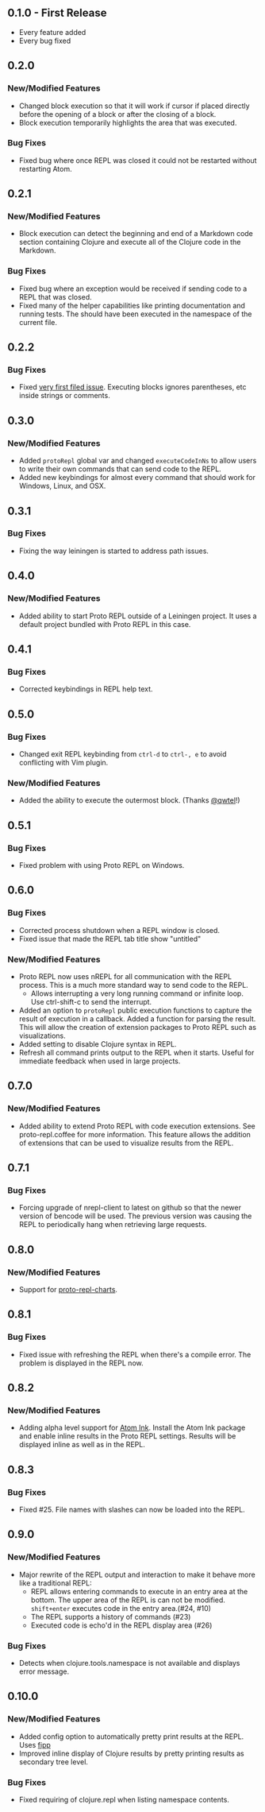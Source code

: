 ## 0.1.0 - First Release

* Every feature added
* Every bug fixed

## 0.2.0

### New/Modified Features
* Changed block execution so that it will work if cursor if placed directly before the opening of a block or after the closing of a block.
* Block execution temporarily highlights the area that was executed.

### Bug Fixes
* Fixed bug where once REPL was closed it could not be restarted without restarting Atom.

## 0.2.1

### New/Modified Features
* Block execution can detect the beginning and end of a Markdown code section containing Clojure and execute all of the Clojure code in the Markdown.

### Bug Fixes
* Fixed bug where an exception would be received if sending code to a REPL that was closed.
* Fixed many of the helper capabilities like printing documentation and running tests. The should have been executed in the namespace of the current file.

## 0.2.2

### Bug Fixes
* Fixed [very first filed issue](https://github.com/jasongilman/proto-repl/issues/1). Executing blocks ignores parentheses, etc inside strings or comments.

## 0.3.0

### New/Modified Features
* Added `protoRepl` global var and changed `executeCodeInNs` to allow users to write their own commands that can send code to the REPL.
* Added new keybindings for almost every command that should work for Windows, Linux, and OSX.

## 0.3.1

### Bug Fixes

* Fixing the way leiningen is started to address path issues.

## 0.4.0

### New/Modified Features

* Added ability to start Proto REPL outside of a Leiningen project. It uses a default project bundled with Proto REPL in this case.

## 0.4.1

### Bug Fixes

* Corrected keybindings in REPL help text.

## 0.5.0

### Bug Fixes

* Changed exit REPL keybinding from `ctrl-d` to `ctrl-, e` to avoid conflicting with Vim plugin.

### New/Modified Features

* Added the ability to execute the outermost block. (Thanks [@qwtel](https://github.com/jasongilman/proto-repl/pull/11)!)


## 0.5.1

### Bug Fixes

* Fixed problem with using Proto REPL on Windows.

## 0.6.0

### Bug Fixes

* Corrected process shutdown when a REPL window is closed.
* Fixed issue that made the REPL tab title show "untitled"

### New/Modified Features

* Proto REPL now uses nREPL for all communication with the REPL process. This is a much more standard way to send code to the REPL.
  * Allows interrupting a very long running command or infinite loop. Use ctrl-shift-c to send the interrupt.
* Added an option to `protoRepl` public execution functions to capture the result of execution in a callback. Added a function for parsing the result. This will allow the creation of extension packages to Proto REPL such as visualizations.
* Added setting to disable Clojure syntax in REPL.
* Refresh all command prints output to the REPL when it starts. Useful for immediate feedback when used in large projects.

## 0.7.0

### New/Modified Features

* Added ability to extend Proto REPL with code execution extensions. See proto-repl.coffee for more information. This feature allows the addition of extensions that can be used to visualize results from the REPL.

## 0.7.1

### Bug Fixes

* Forcing upgrade of nrepl-client to latest on github so that the newer version of bencode will be used. The previous version was causing the REPL to periodically hang when retrieving large requests.

## 0.8.0

### New/Modified Features

* Support for [proto-repl-charts](https://github.com/jasongilman/proto-repl-charts).

## 0.8.1

### Bug Fixes

* Fixed issue with refreshing the REPL when there's a compile error. The problem is displayed in the REPL now.

## 0.8.2

### New/Modified Features

* Adding alpha level support for [Atom Ink](https://github.com/JunoLab/atom-ink). Install the Atom Ink package and enable inline results in the Proto REPL settings. Results will be displayed inline as well as in the REPL.

## 0.8.3

### Bug Fixes

* Fixed #25. File names with slashes can now be loaded into the REPL.

## 0.9.0

### New/Modified Features

* Major rewrite of the REPL output and interaction to make it behave more like a traditional REPL:
  * REPL allows entering commands to execute in an entry area at the bottom. The upper area of the REPL is can not be modified. `shift+enter` executes code in the entry area.(#24, #10)
  * The REPL supports a history of commands (#23)
  * Executed code is echo'd in the REPL display area (#26)

### Bug Fixes

* Detects when clojure.tools.namespace is not available and displays error message.

## 0.10.0

### New/Modified Features

* Added config option to automatically pretty print results at the REPL. Uses [fipp](https://github.com/brandonbloom/fipp)
* Improved inline display of Clojure results by pretty printing results as secondary tree level.

### Bug Fixes

* Fixed requiring of clojure.repl when listing namespace contents.
